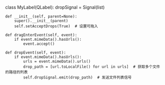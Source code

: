 class MyLabel(QLabel):
    dropSignal = Signal(list)

    def __init__(self, parent=None):
        super().__init__(parent)
        self.setAcceptDrops(True)  # 设置可拖入

    def dragEnterEvent(self, event):
        if event.mimeData().hasUrls():
            event.accept()

    def dropEvent(self, event):
        if event.mimeData().hasUrls():
            urls = event.mimeData().urls()
            drop_path = [url.toLocalFile() for url in urls]  # 获取多个文件的路径的列表
            self.dropSignal.emit(drop_path)  # 发送文件列表信号